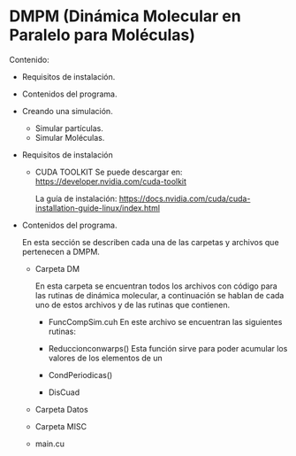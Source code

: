 # DMPM (Dinámica Molecular en Paralelo para Moléculas)

Contenido:

* Requisitos de instalación.
* Contenidos del programa.
* Creando una simulación.
  * Simular partículas.
  * Simular Moléculas.
 
* Requisitos de instalación

  * CUDA TOOLKIT
    Se puede descargar en: https://developer.nvidia.com/cuda-toolkit
    
    La guía de instalación: https://docs.nvidia.com/cuda/cuda-installation-guide-linux/index.html

* Contenidos del programa.

  En esta sección se describen cada una de las carpetas y archivos que pertenecen a DMPM.

  * Carpeta DM
    
    En esta carpeta se encuentran todos los archivos con código para las rutinas de dinámica molecular, a continuación se hablan de cada uno de estos archivos y de las rutinas que contienen.

    *  FuncCompSim.cuh
    En este archivo se encuentran las siguientes rutinas:
 
     * Reduccionconwarps()
       Esta función sirve para poder acumular los valores de los elementos de un
     * CondPeriodicas()
     * DisCuad
 
  * Carpeta Datos
  * Carpeta MISC
  * main.cu
  

  
